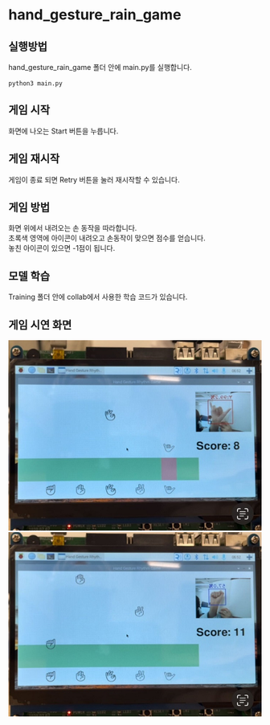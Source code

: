# hand_gesture_rain_game
## 실행방법
hand_gesture_rain_game 폴더 안에 main.py를 실행합니다.

    python3 main.py

## 게임 시작
화면에 나오는 Start 버튼을 누릅니다.

## 게임 재시작
게임이 종료 되면 Retry 버튼을 눌러 재시작할 수 있습니다.

## 게임 방법
화면 위에서 내려오는 손 동작을 따라합니다.  
초록색 영역에 아이콘이 내려오고 손동작이 맞으면 점수를 얻습니다.  
놓친 아이콘이 있으면 -1점이 됩니다.

## 모델 학습
Training 폴더 안에 collab에서 사용한 학습 코드가 있습니다.

## 게임 시연 화면
<img src="./README_files/game_playing1.jpg" />
<img src="./README_files/game_playing2.jpg" />
 
